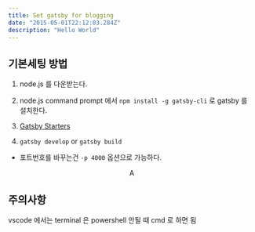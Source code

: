 ```yaml
---
title: Set gatsby for blogging
date: "2015-05-01T22:12:03.284Z"
description: "Hello World"
---
```


## 기본세팅 방법

1. node.js 를 다운받는다.
2. node.js command prompt 에서 ```npm install -g gatsby-cli``` 로 gatsby 를 설치한다.
3. [Gatsby Starters](https://www.gatsbyjs.com/docs/starters/)

4. ```gatsby develop``` or ```gatsby build```
+ 포트번호를 바꾸는건 ```-p 4000``` 옵션으로 가능하다.

$$ \mathrm{A}$$

## 주의사항

vscode 에서는 terminal 은 powershell 안될 때 cmd 로 하면 됨